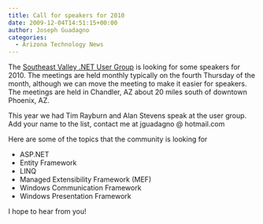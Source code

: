 ```yaml
---
title: Call for speakers for 2010
date: 2009-12-04T14:51:15+00:00
author: Joseph Guadagno
categories:
  - Arizona Technology News
---
```

The [Southeast Valley .NET User Group](http://www.sevdnug.org) is looking for some speakers for 2010. The meetings are held monthly typically on the fourth Thursday of the month, although we can move the meeting to make it easier for speakers.  The meetings are held in Chandler, AZ about 20 miles south of downtown Phoenix, AZ.

This year we had Tim Rayburn and Alan Stevens speak at the user group.  Add your name to the list, contact me at jguadagno @ hotmail.com

Here are some of the topics that the community is looking for

* ASP.NET
* Entity Framework
* LINQ
* Managed Extensibility Framework (MEF)
* Windows Communication Framework
* Windows Presentation Framework

I hope to hear from you!
